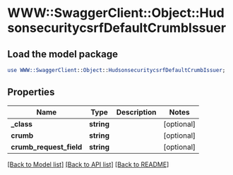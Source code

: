 # WWW::SwaggerClient::Object::HudsonsecuritycsrfDefaultCrumbIssuer

## Load the model package
```perl
use WWW::SwaggerClient::Object::HudsonsecuritycsrfDefaultCrumbIssuer;
```

## Properties
Name | Type | Description | Notes
------------ | ------------- | ------------- | -------------
**_class** | **string** |  | [optional] 
**crumb** | **string** |  | [optional] 
**crumb_request_field** | **string** |  | [optional] 

[[Back to Model list]](../README.md#documentation-for-models) [[Back to API list]](../README.md#documentation-for-api-endpoints) [[Back to README]](../README.md)


